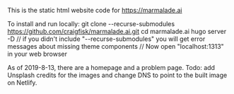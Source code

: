 This is the static html website code for https://marmalade.ai

To install and run locally:
  git clone --recurse-submodules https://github.com/craigfisk/marmalade.ai.git
  cd marmalade.ai
  hugo server -D
  // if you didn't include "--recurse-submodules" you will get error messages about missing theme components
  // Now open "localhost:1313" in your web browser

As of 2019-8-13, there are a homepage and a problem page.
Todo: add Unsplash credits for the images and change DNS to point to the built image on Netlify.
